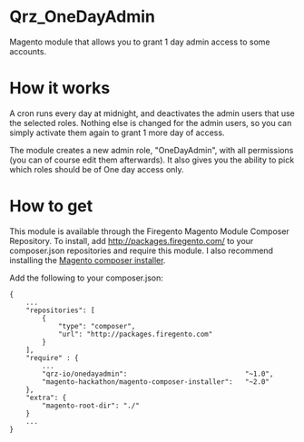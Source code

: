 # Qrz_OneDayAdmin
Magento module that allows you to grant 1 day admin access to some accounts.

# How it works
A cron runs every day at midnight, and deactivates the admin users that use the selected roles. Nothing else is changed for the admin users, so you can simply activate them again to grant 1 more day of access.

The module creates a new admin role, "OneDayAdmin", with all permissions (you can of course edit them afterwards). It also gives you the ability to pick which roles should be of One day access only. 

# How to get

This module is available through the Firegento Magento Module Composer Repository. To install, add http://packages.firegento.com/ to your composer.json repositories and require this module. I also recommend installing the [Magento composer installer](https://github.com/magento-hackathon/magento-composer-installer).

Add the following to your composer.json:


```
{
    ...
    "repositories": [
        {
            "type": "composer",
            "url": "http://packages.firegento.com"
        }
    ],
    "require" : {
        ...
        "qrz-io/onedayadmin":                             "~1.0",
        "magento-hackathon/magento-composer-installer":   "~2.0"
    },
    "extra": {
        "magento-root-dir": "./"
    }
    ...
}
```

